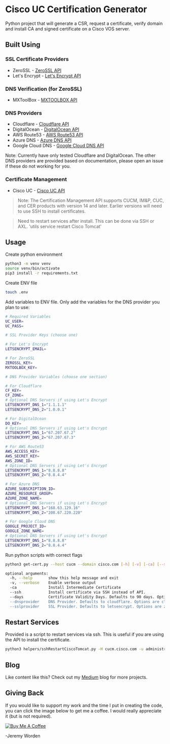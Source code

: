 # Cisco UC Certification Generator

Python project that will generate a CSR, request a certificate, verify domain and install CA and signed certificate on a Cisco VOS server.

## Built Using

### SSL Certificate Providers
- ZeroSSL - [ZeroSSL API](https://zerossl.com/documentation/api/)
- Let's Encrypt - [Let's Encrypt API](https://letsencrypt.org/docs/)

### DNS Verification (for ZeroSSL)
- MXToolBox - [MXTOOLBOX API](https://mxtoolbox.com/user/api)

### DNS Providers
- Cloudflare - [Cloudflare API](https://developers.cloudflare.com/api)
- DigitalOcean - [DigitalOcean API](https://www.digitalocean.com/docs/apis-clients/api/)
- AWS Route53 - [AWS Route53 API](https://docs.aws.amazon.com/Route53/latest/APIReference/Welcome.html)
- Azure DNS - [Azure DNS API](https://learn.microsoft.com/en-us/azure/dns/)
- Google Cloud DNS - [Google Cloud DNS API](https://cloud.google.com/dns/docs/apis)

Note: Currently have only tested Cloudflare and DigitalOcean. The other DNS providers are provided based on documentation, please open an issue if these do not working for you.

### Certificate Management
- Cisco UC - [Cisco UC API](https://developer.cisco.com/docs/certificate-management/#!introduction/introduction)

> Note: The Certification Management API supports CUCM, IM&P, CUC, and CER products with version 14 and later. Earlier versions will need to use SSH to install certificates.

> Need to restart services after install. This can be done via SSH or AXL. 'utils service restart Cisco Tomcat'

## Usage

Create python environment

```bash
python3 -m venv venv
source venv/bin/activate
pip3 install -r requirements.txt
```

Create ENV file

```bash
touch .env
```

Add variables to ENV file. Only add the variables for the DNS provider you plan to use:

```bash
# Required Variables
UC_USER=
UC_PASS=

# SSL Provider Keys (choose one)

# For Let's Encrypt
LETSENCRYPT_EMAIL=

# For ZeroSSL
ZEROSSL_KEY=
MXTOOLBOX_KEY=

# DNS Provider Variables (choose one section)

# For Cloudflare
CF_KEY=
CF_ZONE=
# Optional DNS Servers if using Let's Encrypt
LETSENCRYPT_DNS_1="1.1.1.1"
LETSENCRYPT_DNS_2="1.0.0.1"

# For DigitalOcean
DO_KEY=
# Optional DNS Servers if using Let's Encrypt
LETSENCRYPT_DNS_1="67.207.67.2"
LETSENCRYPT_DNS_2="67.207.67.3"

# For AWS Route53
AWS_ACCESS_KEY=
AWS_SECRET_KEY=
AWS_ZONE_ID=
# Optional DNS Servers if using Let's Encrypt
LETSENCRYPT_DNS_1="8.8.8.8"
LETSENCRYPT_DNS_2="8.8.4.4"

# For Azure DNS
AZURE_SUBSCRIPTION_ID=
AZURE_RESOURCE_GROUP=
AZURE_ZONE_NAME=
# Optional DNS Servers if using Let's Encrypt
LETSENCRYPT_DNS_1="168.63.129.16"
LETSENCRYPT_DNS_2="208.67.220.220"

# For Google Cloud DNS
GOOGLE_PROJECT_ID=
GOOGLE_ZONE_NAME=
# Optional DNS Servers if using Let's Encrypt
LETSENCRYPT_DNS_1="8.8.8.8"
LETSENCRYPT_DNS_2="8.8.4.4"
```

Run python scripts with correct flags
```bash
python3 get-cert.py --host cucm --domain cisco.com [-h] [-v] [-ca] [--ssh] [--days DAYS] [--dnsprovider PROVIDER] [--sslprovider PROVIDER]

optional arguments:
  -h, --help       show this help message and exit
  -v, --verbose    Enable verbose output
  -ca              Install Intermediate Certificate
  --ssh            Install certificate via SSH instead of API.
  --days           Certificate Validity Days. Defaults to 90 days. Options are 90 or 365. Note: Let's Encrypt only supports 90 days.
  --dnsprovider    DNS Provider. Defaults to cloudflare. Options are cloudflare, digitalocean, route53, azure, or google.
  --sslprovider    SSL Provider. Defaults to letsencrypt. Options are zerossl or letsencrypt.
```

## Restart Services

Provided is a script to restart services via ssh. This is useful if you are using the API to install the certificate.

```bash
python3 helpers/sshRestartCiscoTomcat.py -H cucm.cisco.com -u administrator -p ciscopsdt
```

## Blog

Like content like this? Check out my [Medium](https://medium.com/automate-builders) blog for more projects.

## Giving Back

If you would like to support my work and the time I put in creating the code, you can click the image below to get me a coffee. I would really appreciate it (but is not required).

[![Buy Me A Coffee](https://www.buymeacoffee.com/assets/img/custom_images/black_img.png)](https://www.buymeacoffee.com/automatebldrs)

-Jeremy Worden